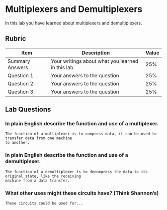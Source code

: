 # Multiplexers and Demultiplexers

In this lab you have learned about multiplexers and demultiplexers.

## Rubric

| Item | Description | Value |
| ---- | ----------- | ----- |
| Summary Answers | Your writings about what you learned in this lab. | 25% |
| Question 1 | Your answers to the question | 25% |
| Question 2 | Your answers to the question | 25% |
| Question 3 | Your answers to the question | 25% |

## Lab Questions

### In plain English describe the function and use of a multiplexer.
    The function of a multiplexer is to compress data, it can be used to transfer data from one machine 
    to another.

### In plain English describe the function and use of a demultiplexer.
    The function of a demultiplexer is to decompress the data to its original state, like the receiving
    machine from a data transfer.

### What other uses might these circuits have? (Think Shannon’s)
    These circuits could be used for...

